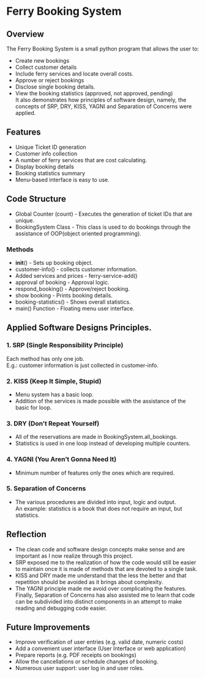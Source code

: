 #  Ferry Booking System

##  Overview
The Ferry Booking System is a small python program that allows the user to:

- Create new bookings  
- Collect customer details  
- Include ferry services and locate overall costs.  
- Approve or reject bookings  
- Disclose single booking details.  
- View the booking statistics (approved, not approved, pending)   
It also demonstrates how principles of software design, namely, the concepts of SRP, DRY, KISS, YAGNI and Separation of Concerns were applied.

##  Features
- Unique Ticket ID generation  
- Customer info collection  
- A number of ferry services that are cost calculating.  
- Display booking details  
- Booking statistics summary  
- Menu-based interface is easy to use.  

##  Code Structure
- Global Counter (count) - Executes the generation of ticket IDs that are unique.  
- BookingSystem Class - This class is used to do bookings through the assistance of OOP(object oriented programming).  

### Methods
- __init__() - Sets up booking object.  
- customer-info() - collects customer information.  
- Added services and prices - ferry-service-add()  
- approval of booking - Approval logic.  
- respond_booking() - Approve/reject booking.  
- show booking - Prints booking details.  
- booking-statistics() - Shows overall statistics.  
- main() Function - Floating menu user interface.  


## Applied Software Designs Principles.

### 1. SRP (Single Responsibility Principle)  
Each method has only one job.  
E.g.: customer information is just collected in customer-info.  

### 2. KISS (Keep It Simple, Stupid)  
- Menu system has a basic loop.  
- Addition of the services is made possible with the assistance of the basic for loop.  

### 3. DRY (Don’t Repeat Yourself)  
- All of the reservations are made in BookingSystem.all_bookings.  
- Statistics is used in one loop instead of developing multiple counters.  

### 4. YAGNI (You Aren’t Gonna Need It)  
- Minimum number of features only the ones which are required.

### 5. Separation of Concerns  
- The various procedures are divided into input, logic and output.  
An example: statistics is a book that does not require an input, but statistics.  

## Reflection
- The clean code and software design concepts make sense and are important as I now realize through this project.
- SRP exposed me to the realization of how the code would still be easier to maintain once it is made of methods that are devoted to a single task.
- KISS and DRY made me understand that the less the better and that repetition should be avoided as it brings about complexity.
- The YAGNI principle made me avoid over complicating the features.
Finally, Separation of Concerns has also assisted me to learn that code can be subdivided into distinct components in an attempt to make reading and debugging code easier.


## Future Improvements
- Improve verification of user entries (e.g. valid date, numeric costs)
- Add a convenient user interface (User Interface or web application)
- Prepare reports (e.g. PDF receipts on bookings)
- Allow the cancellations or schedule changes of booking.
- Numerous user support: user log in and user roles.
